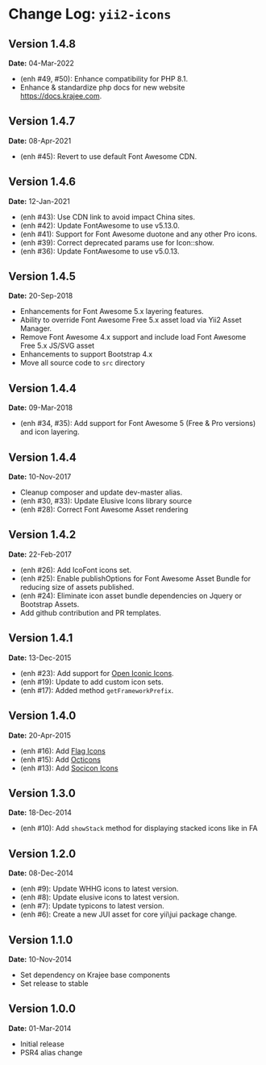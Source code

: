 Change Log: `yii2-icons`
========================

## Version 1.4.8

**Date:** 04-Mar-2022

- (enh #49, #50): Enhance compatibility for PHP 8.1.
- Enhance & standardize php docs for new website https://docs.krajee.com.

## Version 1.4.7

**Date:** 08-Apr-2021

- (enh #45): Revert to use default Font Awesome CDN.

## Version 1.4.6

**Date:** 12-Jan-2021

- (enh #43): Use CDN link to avoid impact China sites.
- (enh #42): Update FontAwesome to use v5.13.0.
- (enh #41): Support for Font Awesome duotone and any other Pro icons.
- (enh #39): Correct deprecated params use for Icon::show.
- (enh #36): Update FontAwesome to use v5.0.13.

## Version 1.4.5

**Date:** 20-Sep-2018

- Enhancements for Font Awesome 5.x layering features.
- Ability to override Font Awesome Free 5.x asset load via Yii2 Asset Manager.
- Remove Font Awesome 4.x support and include load Font Awesome Free 5.x JS/SVG asset 
- Enhancements to support Bootstrap 4.x
- Move all source code to `src` directory

## Version 1.4.4

**Date:** 09-Mar-2018

- (enh #34, #35): Add support for Font Awesome 5 (Free & Pro versions) and icon layering.

## Version 1.4.4

**Date:** 10-Nov-2017

- Cleanup composer and update dev-master alias.
- (enh #30, #33): Update Elusive Icons library source
- (enh #28): Correct Font Awesome Asset rendering

## Version 1.4.2

**Date:** 22-Feb-2017

- (enh #26): Add IcoFont icons set.
- (enh #25): Enable publishOptions for Font Awesome Asset Bundle for reducing size of assets published. 
- (enh #24): Eliminate icon asset bundle dependencies on Jquery or Bootstrap Assets.
- Add github contribution and PR templates.

## Version 1.4.1

**Date:** 13-Dec-2015

- (enh #23): Add support for [Open Iconic Icons](https://useiconic.com/open#icons).
- (enh #19): Update to add custom icon sets.
- (enh #17): Added method `getFrameworkPrefix`.

## Version 1.4.0

**Date:** 20-Apr-2015

- (enh #16): Add [Flag Icons](http://lipis.github.io/flag-icon-css/)
- (enh #15): Add [Octicons](https://octicons.github.com/)
- (enh #13): Add [Socicon Icons](http://www.socicon.com/)

## Version 1.3.0

**Date:** 18-Dec-2014

- (enh #10): Add `showStack` method for displaying stacked icons like in FA

## Version 1.2.0

**Date:** 08-Dec-2014

- (enh #9): Update WHHG icons to latest version.
- (enh #8): Update elusive icons to latest version.
- (enh #7): Update typicons to latest version.
- (enh #6): Create a new JUI asset for core yii\jui package change.

## Version 1.1.0

**Date:** 10-Nov-2014

- Set dependency on Krajee base components
- Set release to stable

## Version 1.0.0

**Date:** 01-Mar-2014

- Initial release
- PSR4 alias change
